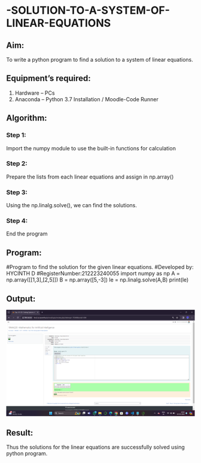 # -SOLUTION-TO-A-SYSTEM-OF-LINEAR-EQUATIONS
## Aim:
To write a python program to find a solution to a system of linear equations.
## Equipment’s required:
1. 	Hardware – PCs
2. 	Anaconda – Python 3.7 Installation / Moodle-Code Runner
## Algorithm:
### Step 1: 
Import the numpy module to use the built-in functions for calculation
### Step 2: 
Prepare the lists from each linear equations and assign in np.array()
### Step 3: 
Using the np.linalg.solve(), we can find the solutions.
### Step 4: 
End the program
## Program:
#Program to find the solution for the given linear equations.
#Developed by: HYCINTH D
#RegisterNumber:212223240055
import numpy as np
A = np.array([[1,3],[2,5]])
B = np.array([5,-3])
le = np.linalg.solve(A,B)
print(le)

## Output:

![alt text](<Screenshot (195).png>)

## Result: 
Thus the solutions for the linear equations are successfully solved using python program.

